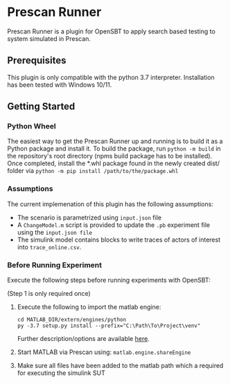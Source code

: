 # Prescan Runner
Prescan Runner is a plugin for OpenSBT to apply search based testing to system simulated in Prescan.

## Prerequisites
This plugin is only compatible with the python 3.7 interpreter. Installation has been tested with Windows 10/11.

## Getting Started

### Python Wheel
The easiest way to get the Prescan Runner up and running is to build it as a Python package and install it.
To build the package, run `python -m build` in the repository's root directory (npms build package has to be installed). Once completed, install the *.whl package found in the newly created dist/ folder via `python -m pip install /path/to/the/package.whl`

### Assumptions

The current implemenation of this plugin has the following assumptions:

- The scenario is parametrized using `input.json` file
- A `ChangeModel.m` script is provided to update the `.pb` experiment file using the `input.json file`
- The simulink model contains blocks to write traces of actors of interest into `trace_online.csv`.  

### Before Running Experiment

Execute the following steps before running experiments with OpenSBT:

(Step 1 is only required once)

1. Execute the following to import the matlab engine:

    ```
    cd MATLAB_DIR/extern/engines/python
    py -3.7 setup.py install --prefix="C:\Path\To\Project\venv"

    ```
    Further description/options are available [here](https://de.mathworks.com/help/matlab/matlab_external/install-the-matlab-engine-for-python.html).

2. Start MATLAB via Prescan using: `matlab.engine.shareEngine`

3. Make sure all files have been added to the matlab path which a required for executing the simulink SUT